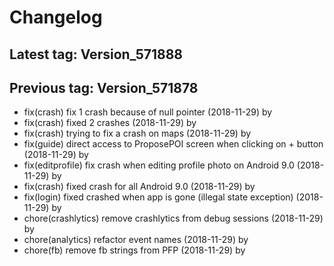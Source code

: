 # Changelog
## Latest tag: Version_571888
## Previous tag: Version_571878
* fix(crash) fix 1 crash because of null pointer (2018-11-29) by <Francois Pellissier>
* fix(crash) fixed 2 crashes (2018-11-29) by <Francois Pellissier>
* fix(crash) trying to fix a crash on maps (2018-11-29) by <Francois Pellissier>
* fix(guide) direct access to ProposePOI screen when clicking on + button (2018-11-29) by <Francois Pellissier>
* fix(editprofile) fix crash when editing profile photo on Android 9.0 (2018-11-29) by <Francois Pellissier>
* fix(crash) fixed crash for all Android 9.0 (2018-11-29) by <Francois Pellissier>
* fix(login) fixed crashed when app is gone (illegal state exception) (2018-11-29) by <Francois Pellissier>
* chore(crashlytics) remove crashlytics from debug sessions (2018-11-29) by <Francois Pellissier>
* chore(analytics) refactor event names (2018-11-29) by <Francois Pellissier>
* chore(fb) remove fb strings from PFP (2018-11-29) by <Francois Pellissier>
